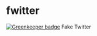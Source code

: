 # fwitter

[![Greenkeeper badge](https://badges.greenkeeper.io/Christianjuth/fwitter.svg)](https://greenkeeper.io/)
Fake Twitter
